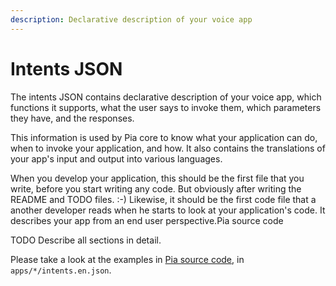 ```yaml
---
description: Declarative description of your voice app
---
```


# Intents JSON

The intents JSON contains declarative description of your voice app, which functions it supports, what the user says to invoke them, which parameters they have, and the responses.

This information is used by Pia core to know what your application can do, when to invoke your application, and how. It also contains the translations of your app's input and output into various languages.

When you develop your application, this should be the first file that you write, before you start writing any code. But obviously after writing the README and TODO files. :-\) Likewise, it should be the first code file that a another developer reads when he starts to look at your application's code. It describes your app from an end user perspective.Pia source code

TODO Describe all sections in detail.

Please take a look at the examples in [Pia source code](https://github.com/benbucksch/pia/tree/master/app/), in `apps/*/intents.en.json`. 






